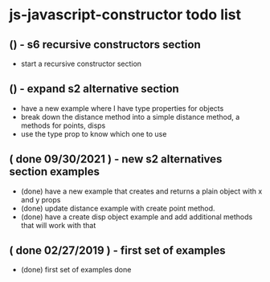 # js-javascript-constructor todo list

## () - s6 recursive constructors section
* start a recursive constructor section

## () - expand s2 alternative section
* have a new example where I have type properties for objects
* break down the distance method into a simple distance method, a methods for points, disps
* use the type prop to know which one to use

## ( done 09/30/2021 ) - new s2 alternatives section examples
* (done) have a new example that creates and returns a plain object with x and y props
* (done) update distance example with create point method.
* (done) have a create disp object example and add additional methods that will work with that

## ( done 02/27/2019 ) - first set of examples
* (done) first set of examples done